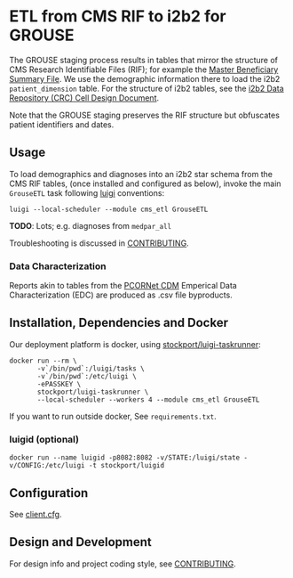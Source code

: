 # ETL from CMS RIF to i2b2 for GROUSE

The GROUSE staging process results in tables that mirror the structure
of CMS Research Identifiable Files (RIF); for example the
[Master Beneficiary Summary File][mbsf]. We use the demographic
information there to load the i2b2 `patient_dimension` table. For the
structure of i2b2 tables, see the
[i2b2 Data Repository (CRC) Cell Design Document][CRC].

[mbsf]: https://www.resdac.org/cms-data/files/mbsf
[CRC]: https://www.i2b2.org/software/files/PDF/current/CRC_Design.pdf

Note that the GROUSE staging preserves the RIF structure but
obfuscates patient identifiers and dates.


## Usage

To load demographics and diagnoses into an i2b2 star schema from the
CMS RIF tables, (once installed and configured as below), invoke the
main `GrouseETL` task following [luigi][] conventions:

    luigi --local-scheduler --module cms_etl GrouseETL

[luigi]: https://github.com/spotify/luigi

**TODO**: Lots; e.g. diagnoses from `medpar_all`

Troubleshooting is discussed in [CONTRIBUTING][].

### Data Characterization

Reports akin to tables from the [PCORNet CDM][CDM] Emperical Data
Characterization (EDC) are produced as .csv file byproducts.

[CDM]: http://www.pcornet.org/pcornet-common-data-model/


## Installation, Dependencies and Docker

Our deployment platform is docker, using
[stockport/luigi-taskrunner](https://hub.docker.com/r/stockport/luigi-taskrunner/):

    docker run --rm \
           -v`/bin/pwd`:/luigi/tasks \
           -v`/bin/pwd`:/etc/luigi \
           -ePASSKEY \
           stockport/luigi-taskrunner \
	       --local-scheduler --workers 4 --module cms_etl GrouseETL

If you want to run outside docker, See `requirements.txt`.

### luigid (optional)

    docker run --name luigid -p8082:8082 -v/STATE:/luigi/state -v/CONFIG:/etc/luigi -t stockport/luigid


## Configuration

See [client.cfg](client.cfg).

## Design and Development

For design info and project coding style, see [CONTRIBUTING][].

[CONTRIBUTING]: CONTRIBUTING.md
